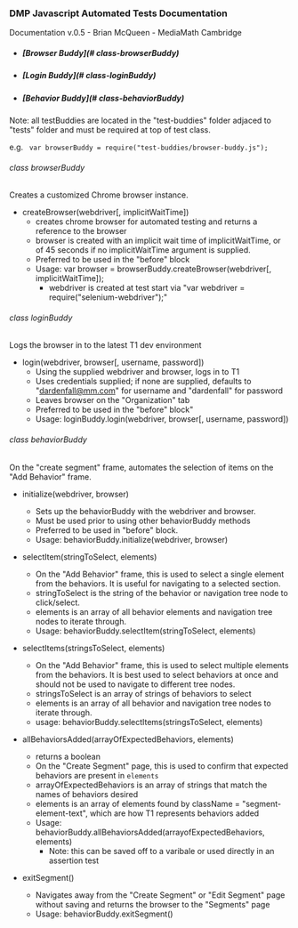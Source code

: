 ### DMP Javascript Automated Tests Documentation
Documentation v.0.5 - Brian McQueen - MediaMath Cambridge


* ##### [Browser Buddy](# class-browserBuddy)
* ##### [Login Buddy](# class-loginBuddy)
* ##### [Behavior Buddy](# class-behaviorBuddy)

Note: all testBuddies are located in the "test-buddies" folder adjaced to "tests" folder and must be required at top of test class.

e.g. ` var browserBuddy = require("test-buddies/browser-buddy.js");`
###### class browserBuddy
Creates a customized Chrome browser instance.
* createBrowser(webdriver[, implicitWaitTime])
    *  creates chrome browser for automated testing and returns a reference to the browser
    *  browser is created with an implicit wait time of implicitWaitTime, or of 45 seconds if no implicitWaitTime argument is supplied.
    *  Preferred to be used in the "before" block
    *  Usage: var browser = browserBuddy.createBrowser(webdriver[, implicitWaitTime]);
        * webdriver is created at test start via "var webdriver = require("selenium-webdriver");"

###### class loginBuddy
Logs the browser in to the latest T1 dev environment
* login(webdriver, browser[, username, password])
    * Using the supplied webdriver and browser, logs in to T1
    * Uses credentials supplied; if none are supplied, defaults to "dardenfall@mm.com" for username and "dardenfall" for password
    * Leaves browser on the "Organization" tab
    * Preferred to be used in the "before" block"
    * Usage: loginBuddy.login(webdriver, browser[, username, password])

###### class behaviorBuddy
On the "create segment" frame, automates the selection of items on the "Add Behavior" frame.
* initialize(webdriver, browser)
    * Sets up the behaviorBuddy with the webdriver and browser.
    * Must be used prior to using other behaviorBuddy methods
    * Preferred to be used in "before" block.
    * Usage: behaviorBuddy.initialize(webdriver, browser)

* selectItem(stringToSelect, elements)
    * On the "Add Behavior" frame, this is used to select a single element from the behaviors.  It is useful for navigating to a selected section.
    * stringToSelect is the string of the behavior or navigation tree node to click/select.
    * elements is an array of all behavior elements and navigation tree nodes to iterate through.
    * Usage: behaviorBuddy.selectItem(stringToSelect, elements)

* selectItems(stringsToSelect, elements)
    * On the "Add Behavior" frame, this is used to select multiple elements from the behaviors.  It is best used to select behaviors at once and should not be used to navigate to different tree nodes.
    * stringsToSelect is an array of strings of behaviors to select
    * elements is an array of all behavior and navigation tree nodes to iterate through.
    * usage: behaviorBuddy.selectItems(stringsToSelect, elements)

* allBehaviorsAdded(arrayOfExpectedBehaviors, elements)
    * returns a boolean
    * On the "Create Segment" page, this is used to confirm that expected behaviors are present in `elements`
    * arrayOfExpectedBehaviors is an array of strings that match the names of behaviors desired
    * elements is an array of elements found by className = "segment-element-text", which are how T1 represents behaviors added
    * Usage: behaviorBuddy.allBehaviorsAdded(arrayofExpectedBehaviors, elements)
        * Note: this can be saved off to a varibale or used directly in an assertion test
        
* exitSegment()
    * Navigates away from the "Create Segment" or "Edit Segment" page without saving and returns the browser to the "Segments" page
    * Usage: behaviorBuddy.exitSegment()